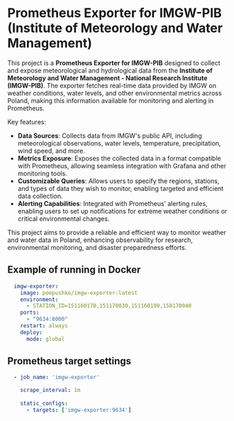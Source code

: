 # Prometheus Exporter for IMGW-PIB (Institute of Meteorology and Water Management)

This project is a **Prometheus Exporter for IMGW-PIB** designed to collect and expose meteorological and hydrological data from the **Institute of Meteorology and Water Management - National Research Institute (IMGW-PIB)**. The exporter fetches real-time data provided by IMGW on weather conditions, water levels, and other environmental metrics across Poland, making this information available for monitoring and alerting in Prometheus.

Key features:
+ **Data Sources**: Collects data from IMGW's public API, including meteorological observations, water levels, temperature, precipitation, wind speed, and more.
+ **Metrics Exposure**: Exposes the collected data in a format compatible with Prometheus, allowing seamless integration with Grafana and other monitoring tools.
+ **Customizable Queries**: Allows users to specify the regions, stations, and types of data they wish to monitor, enabling targeted and efficient data collection.
+ **Alerting Capabilities**: Integrated with Prometheus’ alerting rules, enabling users to set up notifications for extreme weather conditions or critical environmental changes.

This project aims to provide a reliable and efficient way to monitor weather and water data in Poland, enhancing observability for research, environmental monitoring, and disaster preparedness efforts.

## Example of running in Docker
```yaml
  imgw-exporter:
    image: pompushko/imgw-exporter:latest
    environment:
      - STATION_ID=151160170,151170030,151160190,150170040
    ports:
      - "9634:8000"
    restart: always
    deploy:
      mode: global
```
## Prometheus target settings
```yaml
  - job_name: 'imgw-exporter'

    scrape_interval: 1m
  
    static_configs:
      - targets: ['imgw-exporter:9634']
```
